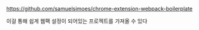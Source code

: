 https://github.com/samuelsimoes/chrome-extension-webpack-boilerplate

이걸 통해 쉽게 웹팩 설정이 되어있는 프로젝트를 가져올 수 있다
